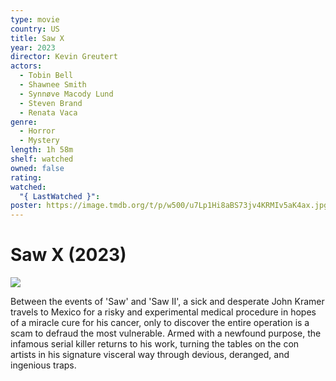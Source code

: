 ```yaml
---
type: movie
country: US
title: Saw X
year: 2023
director: Kevin Greutert
actors:
  - Tobin Bell
  - Shawnee Smith
  - Synnøve Macody Lund
  - Steven Brand
  - Renata Vaca
genre:
  - Horror
  - Mystery
length: 1h 58m
shelf: watched
owned: false
rating:
watched:
  "{ LastWatched }":
poster: https://image.tmdb.org/t/p/w500/u7Lp1Hi8aBS73jv4KRMIv5aK4ax.jpg
---
```


# Saw X (2023)

![](https://image.tmdb.org/t/p/w500/u7Lp1Hi8aBS73jv4KRMIv5aK4ax.jpg)

Between the events of 'Saw' and 'Saw II', a sick and desperate John Kramer travels to Mexico for a risky and experimental medical procedure in hopes of a miracle cure for his cancer, only to discover the entire operation is a scam to defraud the most vulnerable. Armed with a newfound purpose, the infamous serial killer returns to his work, turning the tables on the con artists in his signature visceral way through devious, deranged, and ingenious traps.
